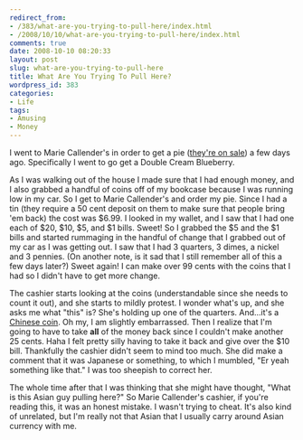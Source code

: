 ```yaml
---
redirect_from:
- /383/what-are-you-trying-to-pull-here/index.html
- /2008/10/10/what-are-you-trying-to-pull-here/index.html
comments: true
date: 2008-10-10 08:20:33
layout: post
slug: what-are-you-trying-to-pull-here
title: What Are You Trying To Pull Here?
wordpress_id: 383
categories:
- Life
tags:
- Amusing
- Money
---
```


I went to Marie Callender's in order to get a pie ([they're on sale](http://www.mcpies.com/our_food/featured_pie.php)) a few days ago.  Specifically I went to go get a Double Cream Blueberry.

As I was walking out of the house I made sure that I had enough money, and I also grabbed a handful of coins off of my bookcase because I was running low in my car.  So I get to Marie Callender's and order my pie.  Since I had a tin (they require a 50 cent deposit on them to make sure that people bring 'em back) the cost was $6.99.  I looked in my wallet, and I saw that I had one each of $20, $10, $5, and $1 bills.  Sweet!  So I grabbed the $5 and the $1 bills and started rummaging in the handful of change that I grabbed out of my car as I was getting out.  I saw that I had 3 quarters, 3 dimes, a nickel and 3 pennies.  (On another note, is it sad that I still remember all of this a few days later?)  Sweet again!  I can make over 99 cents with the coins that I had so I didn't have to get more change.

The cashier starts looking at the coins (understandable since she needs to count it out), and she starts to mildly protest.  I wonder what's up, and she asks me what "this" is?  She's holding up one of the quarters.  And...it's a [Chinese coin](http://en.wikipedia.org/wiki/Chinese_yuan).  Oh my, I am slightly embarrassed.  Then I realize that I'm going to have to take **all** of the money back since I couldn't make another 25 cents.  Haha I felt pretty silly having to take it back and give over the $10 bill.  Thankfully the cashier didn't seem to mind too much.  She did make a comment that it was Japanese or something, to which I mumbled, "Er yeah something like that."  I was too sheepish to correct her.

The whole time after that I was thinking that she might have thought, "What is this Asian guy pulling here?"  So Marie Callender's cashier, if you're reading this, it was an honest mistake.  I wasn't trying to cheat.  It's also kind of unrelated, but I'm really not that Asian that I usually carry around Asian currency with me.
